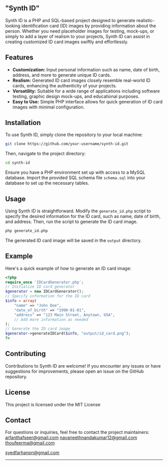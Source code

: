 ## "Synth ID"
Synth ID is a PHP and SQL-based project designed to generate realistic-looking identification card (ID) images by providing information about the person. Whether you need placeholder images for testing, mock-ups, or simply to add a layer of realism to your projects, Synth ID can assist in creating customized ID card images swiftly and effortlessly.
## Features
- **Customization:** Input personal information such as name, date of birth, address, and more to generate unique ID cards.
- **Realism:** Generated ID card images closely resemble real-world ID cards, enhancing the authenticity of your projects.
- **Versatility:** Suitable for a wide range of applications including software testing, graphic design mock-ups, and educational purposes.
- **Easy to Use:** Simple PHP interface allows for quick generation of ID card images with minimal configuration.
## Installation
To use Synth ID, simply clone the repository to your local machine:
```bash
git clone https://github.com/your-username/synth-id.git
```
Then, navigate to the project directory:
```bash
cd synth-id
```
Ensure you have a PHP environment set up with access to a MySQL database. Import the provided SQL schema file `schema.sql` into your database to set up the necessary tables.
## Usage
Using Synth ID is straightforward. Modify the `generate_id.php` script to specify the desired information for the ID card, such as name, date of birth, and address. Then, run the script to generate the ID card image.
```bash
php generate_id.php
```
The generated ID card image will be saved in the `output` directory.
## Example
Here's a quick example of how to generate an ID card image:
```php
<?php
require_once 'IDCardGenerator.php';
// Initialize ID card generator
$generator = new IDCardGenerator();
// Specify information for the ID card
$info = array(
    "name" => "John Doe",
    "date_of_birth" => "1990-01-01",
    "address" => "123 Main Street, Anytown, USA",
    // Add more information as needed
);
// Generate the ID card image
$generator->generateIDCard($info, "output/id_card.png");
?>
```
## Contributing

Contributions to Synth ID are welcome! If you encounter any issues or have suggestions for improvements, please open an issue on the GitHub repository.

## License

This project is licensed under the MIT License


## Contact

For questions or inquiries, feel free to contact the project maintainers:
arfanthafseer@gmail.com
navaneethnandakumar12@gmail.com
thoufeerma@gmail.com

syedfarhanpn@gmail.com

---

